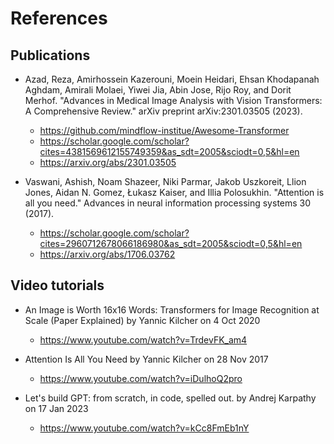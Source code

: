 # References 

## Publications
* Azad, Reza, Amirhossein Kazerouni, Moein Heidari, Ehsan Khodapanah Aghdam, Amirali Molaei, Yiwei Jia, Abin Jose, Rijo Roy, and Dorit Merhof. "Advances in Medical Image Analysis with Vision Transformers: A Comprehensive Review." arXiv preprint arXiv:2301.03505 (2023).     
	* https://github.com/mindflow-institue/Awesome-Transformer
	* https://scholar.google.com/scholar?cites=4381569612155749359&as_sdt=2005&sciodt=0,5&hl=en
	* https://arxiv.org/abs/2301.03505 

* Vaswani, Ashish, Noam Shazeer, Niki Parmar, Jakob Uszkoreit, Llion Jones, Aidan N. Gomez, Łukasz Kaiser, and Illia Polosukhin. "Attention is all you need." Advances in neural information processing systems 30 (2017).     
	* https://scholar.google.com/scholar?cites=2960712678066186980&as_sdt=2005&sciodt=0,5&hl=en
	* https://arxiv.org/abs/1706.03762 

## Video tutorials
* An Image is Worth 16x16 Words: Transformers for Image Recognition at Scale (Paper Explained) by Yannic Kilcher on 4 Oct 2020    
	* https://www.youtube.com/watch?v=TrdevFK_am4 

* Attention Is All You Need by Yannic Kilcher on 28 Nov 2017       
	* https://www.youtube.com/watch?v=iDulhoQ2pro

* Let's build GPT: from scratch, in code, spelled out. by Andrej Karpathy on 17 Jan 2023       
	* https://www.youtube.com/watch?v=kCc8FmEb1nY

